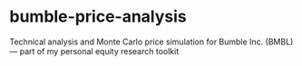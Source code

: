 # bumble-price-analysis
Technical analysis and Monte Carlo price simulation for Bumble Inc. (BMBL) — part of my personal equity research toolkit
